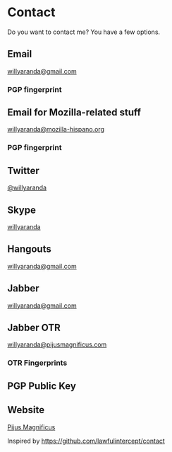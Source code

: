# Contact

Do you want to contact me? You have a few options.

## Email

willyaranda@gmail.com

### PGP fingerprint

## Email for Mozilla-related stuff

willyaranda@mozilla-hispano.org

### PGP fingerprint

## Twitter

[@willyaranda](https://twitter.com/willyaranda)

## Skype

[willyaranda](skype:willyaranda?userinfo)

## Hangouts

willyaranda@gmail.com

## Jabber

willyaranda@gmail.com

## Jabber OTR

willyaranda@pijusmagnificus.com

### OTR Fingerprints



## PGP Public Key


## Website

[Pijus Magnificus](https://www.pijusmagnificus.com/)


Inspired by https://github.com/lawfulintercept/contact
